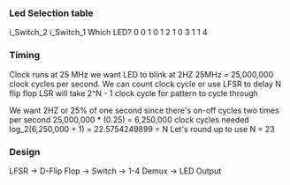### Led Selection table
i_Switch_2  i_Switch_1  Which LED?
0           0           1
0           1           2
1           0           3
1           1           4

### Timing
Clock runs at 25 MHz we want LED to blink at 2HZ
25MHz = 25,000,000 clock cycles per second. We can count clock cycle or use LFSR to delay 
N flip flop LSR will take 2^N - 1 clock cycle for pattern to cycle through

We want 2HZ or 25% of one second since there's on-off cycles two times per second 
25,000,000 * (0.25) = 6,250,000 clock cycles needed
log_2(6,250,000 + 1) = 22.5754249899 = N
Let's round up to use N = 23


### Design
LFSR -> D-Flip Flop -> 
             Switch ->
                        1-4 Demux -> LED Output
